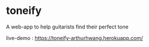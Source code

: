 # toneify
A web-app to help guitarists find their perfect tone

live-demo : https://toneify-arthurhwang.herokuapp.com/
